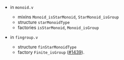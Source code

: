 - in `monoid.v`
  + mixins `Monoid_isStarMonoid`, `StarMonoid_isGroup`
  + structure `starMonoidType`
  + factories `isStarMonoid`, `Monoid_isGroup`

- in `fingroup.v`
  + structure `finStarMonoidType`
  + factory `Finite_isGroup`
    ([#1439](https://github.com/math-comp/math-comp/pull/1439)).
